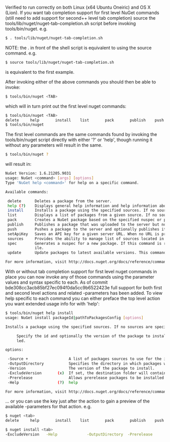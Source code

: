 Verified to run correctly on both Linux (x64 Ubuntu Oneiric) and OS X (Lion). If you want tab completion support for first level NuGet commands (still need to add support for second++ level tab completion) source the tools/lib/nuget/nuget-tab-completion.sh script before invoking tools/bin/nuget. e.g.

```bash
$ . tools/lib/nuget/nuget-tab-completion.sh
```

NOTE: the . in front of the shell script is equivalent to using the source command. e.g.

```bash
$ source tools/lib/nuget/nuget-tab-completion.sh
```

is equivalent to the first example.

After invoking either of the above commands you should then be able to invoke:

```bash
$ tools/bin/nuget <TAB>
```

which will in turn print out the first level nuget commands:

```bash
$ tools/bin/nuget <TAB>
delete     help       install    list       pack       publish    push       setApiKey  sources    spec       update     
$ tools/bin/nuget 
```

The first level commands are the same commands found by invoking the tools/bin/nuget script directly with either '?' or 'help', though running it without any parameters will result in the same.

```bash
$ tools/bin/nuget ?
```

will result in:

```bash
NuGet Version: 1.6.21205.9031
usage: NuGet <command> [args] [options] 
Type 'NuGet help <command>' for help on a specific command.

Available commands:

 delete      Deletes a package from the server.
 help (?)    Displays general help information and help information about other commands.
 install     Installs a package using the specified sources. If no sources are specified, all sources defined in %AppData%\NuGet\NuGet.config are used.  If NuGet.config specifies no sources, uses the default NuGet feed.
 list        Displays a list of packages from a given source. If no sources are specified, all sources defined in %AppData%\NuGet\NuGet.config are used. If NuGet.config specifies no sources, uses the default NuGet feed.
 pack        Creates a NuGet package based on the specified nuspec or project file.
 publish     Publishes a package that was uploaded to the server but not added to the feed.
 push        Pushes a package to the server and optionally publishes it.
 setApiKey   Saves an API key for a given server URL. When no URL is provided API key is saved for the NuGet gallery.
 sources     Provides the ability to manage list of sources located in  %AppData%\NuGet\NuGet.config
 spec        Generates a nuspec for a new package. If this command is run in the same folder as a project file (.csproj, .vbproj, .fsproj), it will create a tokenized nuspec f
             ile.
 update      Update packages to latest available versions. This command also updates NuGet.exe itself.

For more information, visit http://docs.nuget.org/docs/reference/command-line-reference
```

With or without tab completion support for first level nuget commands in place you can now invoke any of those commands using the parameter values and syntax specific to each. As of commit bde308cc3acb85bf27ec094f0da5cc9b6522423e full support for both first and second level actions and related -parameters has been added.  To view help specific to each command you can either preface the top level action you want extended usage info for with 'help':

```bash
$ tools/bin/nuget help install
usage: NuGet install packageId|pathToPackagesConfig [options]

Installs a package using the specified sources. If no sources are specified, all sources defined in %AppData%\NuGet\NuGet.config are used.  If NuGet.config specifies no sources, uses the default NuGet feed.

     Specify the id and optionally the version of the package to install. If a path to a packages.config file is used instead of an id, all the packages it contains are instal
     led.

options:

 -Source +                  A list of packages sources to use for the install.
 -OutputDirectory           Specifies the directory in which packages will be installed. If none specified, uses the current directory.
 -Version                   The version of the package to install.
 -ExcludeVersion       (x)  If set, the destination folder will contain only the package name, not the version number
 -Prerelease                Allows prerelease packages to be installed. This flag is not required when restoring packages by installing from packages.config.
 -Help                 (?)  help

For more information, visit http://docs.nuget.org/docs/reference/command-line-reference
```

... or you can use the <tab> key just after the action to gain a preview of the available -parameters for that action. e.g.

```bash
$ nuget <tab> 
delete     help       install    list       pack       publish    push       setApiKey  sources    spec       test       update     

$ nuget install <tab> 
-ExcludeVersion   -Help             -OutputDirectory  -Prerelease       -Source           -Version          -h                ?
```